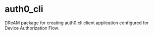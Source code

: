 # auth0_cli

DReAM package for creating auth0 cli client application configured for Device Authorization Flow.
